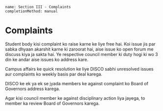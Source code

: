 ```ngMeta
name: Section III - Complaints
completionMethod: manual
```

# Complaints

Student body kisi complaint ko raise karne ke liye free hai. Koi issue jis par sabka dhyaan akarshit karne ki zaroorat hai, aise issue ko open forum me discuss kiya ja sakta hai. Ye respective council member ki duty hogi ki wo 3 din ke andar aise issues ko address kare. 

Campus affairs ke quick resolution ke liye DISCO sabhi unresolved issues aur complaints ko weekly basis par deal karega. 

DISCO ke ek ya ek se jyada members ke against complaint ko Board of Governors address karega. 
 
Agar kisi council member ke against disciplinary action liya jayega, to member ka review Board of Governors karega.
